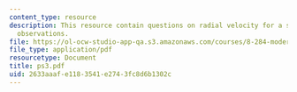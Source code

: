 ```yaml
---
content_type: resource
description: This resource contain questions on radial velocity for a star, optical
  observations.
file: https://ol-ocw-studio-app-qa.s3.amazonaws.com/courses/8-284-modern-astrophysics-spring-2006/2633aaafe1183541e2743fc8d6b1302c_ps3.pdf
file_type: application/pdf
resourcetype: Document
title: ps3.pdf
uid: 2633aaaf-e118-3541-e274-3fc8d6b1302c
---
```

